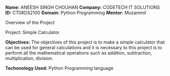 **Name:** ANEESH SINGH CHOUHAN
**Company:** CODETECH IT SOLUTIONS
**ID:** CT08DS2100
**Domain:** Python Programming
**Mentor:** Muzammil

Overview of the Project

Project: Simple Calculator

**Objectives:**
The objectives of this project is to make a simple calculator that can be used for general calculations and it is necessary to this project is to perform all the mathematical operations such as addition, subtraction, multiplication, division.

**Techonology Used:**
Python Programming language
